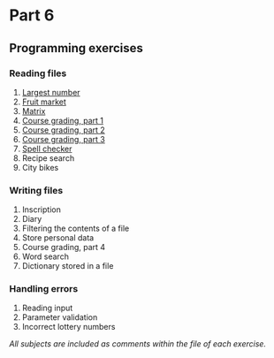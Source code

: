 # Part 6
## Programming exercises
### Reading files
1. [Largest number](https://github.com/antoniolopez7217/Python_Programming_MOOC_2023_Introduction/tree/main/part6/1.%20Reading%20files/largest_number)
2. [Fruit market](https://github.com/antoniolopez7217/Python_Programming_MOOC_2023_Introduction/tree/main/part6/1.%20Reading%20files/fruit_market)
3. [Matrix](https://github.com/antoniolopez7217/Python_Programming_MOOC_2023_Introduction/tree/main/part6/1.%20Reading%20files/matrix)
4. [Course grading, part 1](https://github.com/antoniolopez7217/Python_Programming_MOOC_2023_Introduction/tree/main/part6/1.%20Reading%20files/course_grading_%20part1)
5. [Course grading, part 2](https://github.com/antoniolopez7217/Python_Programming_MOOC_2023_Introduction/tree/main/part6/1.%20Reading%20files/course_grading_part2)
6. [Course grading, part 3](https://github.com/antoniolopez7217/Python_Programming_MOOC_2023_Introduction/tree/main/part6/1.%20Reading%20files/course_grading_part3)
7. [Spell checker](https://github.com/antoniolopez7217/Python_Programming_MOOC_2023_Introduction/tree/main/part6/1.%20Reading%20files/spellchecker)
8. Recipe search
9. City bikes
### Writing files
1. Inscription
2. Diary
3. Filtering the contents of a file
4. Store personal data
5. Course grading, part 4
6. Word search
7. Dictionary stored in a file
### Handling errors
1. Reading input
2. Parameter validation
3. Incorrect lottery numbers

*All subjects are included as comments within the file of each exercise.*